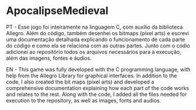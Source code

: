 # ApocalipseMedieval
PT - Esse jogo foi inteiramente na linguagem C, com auxílio da biblioteca Allegro. Além do código, também desenhei os bitmaps (pixel arts) e escrevi uma documentação detalhada
explicando o funcionamento de cada parte do código e como ela se relaciona com as outras partes. Junto com o códio adicionei ao repositório todos os arquivos necessários para
a execução, além das imagens, fontes e áudios.

EN - This game was fully developed with the C programming language, with help from the Allegro Library for graphical interfaces. In addition to the code, I also created the
bit maps (pixel arts) and developed a comprehensive documentation explaining how each part of the code works and relates to the rest. Along with the code, I added all the files 
needed for execution to the repository, as well as images, fonts and audios.


